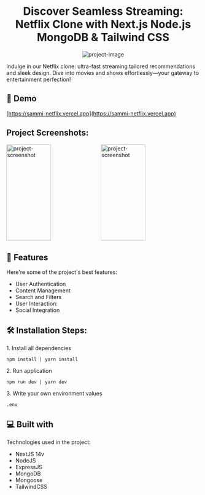 <h1 align="center" id="title">Discover Seamless Streaming: Netflix Clone with Next.js Node.js MongoDB &amp; Tailwind CSS</h1>

<p align="center"><img src="https://media.graphassets.com/wy6y0Xf1SgKEO2mICeir" alt="project-image"></p>

<p id="description">Indulge in our Netflix clone: ultra-fast streaming tailored recommendations and sleek design. Dive into movies and shows effortlessly—your gateway to entertainment perfection!</p>

<h2>🚀 Demo</h2>

[https://sammi-netflix.vercel.app](https://sammi-netflix.vercel.app)

<h2>Project Screenshots:</h2>

<img src="https://rb.gy/jzyfpo" alt="project-screenshot" width="48%" height="250px/" style="object-fit: cover">

<img src="https://rb.gy/itz1v2" alt="project-screenshot" width="48%" height="250px/" style="object-fit: cover">

<h2>🧐 Features</h2>

Here're some of the project's best features:

*   User Authentication
*   Content Management
*   Search and Filters
*   User Interaction:
*   Social Integration

<h2>🛠️ Installation Steps:</h2>

<p>1. Install all dependencies</p>

```
npm install | yarn install
```

<p>2. Run application</p>

```
npm run dev | yarn dev
```

<p>3. Write your own environment values</p>

```
.env
```



<h2>💻 Built with</h2>

Technologies used in the project:

*   NextJS 14v
*   NodeJS
*   ExpressJS
*   MongoDB
*   Mongoose
*   TailwindCSS
